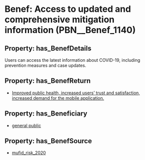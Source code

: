 # Benef: __Access to updated and comprehensive mitigation information__ (PBN__Benef_1140)

## Property: has_BenefDetails

Users can access the latest information about COVID-19, including prevention measures and case updates.

## Property: has_BenefReturn

* [Improved public health, increased users’ trust and satisfaction, increased demand for the mobile application.](../BenefReturn/PBN__BenefReturn_1273)

## Property: has_Beneficiary

* [general public](../Stakeholder/PBN__Stakeholder_29)

## Property: has_BenefSource

* [mufid_risk_2020](../Article/PBN__Article_237)

